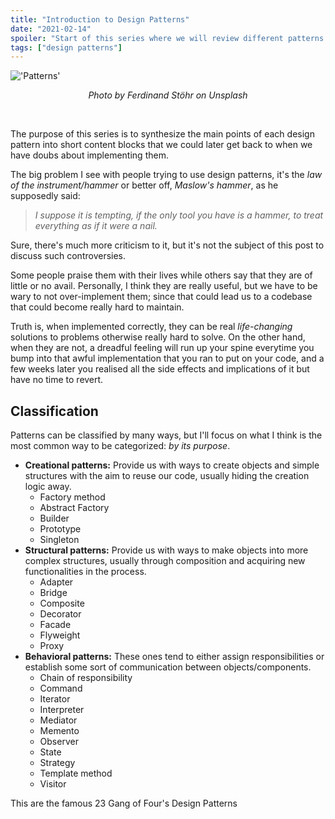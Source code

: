 ```yaml
---
title: "Introduction to Design Patterns"  
date: "2021-02-14"  
spoiler: "Start of this series where we will review different patterns and how to implement them"  
tags: ["design patterns"]
---
```


!['Patterns'](https://images.unsplash.com/photo-1476445704028-a36e0c798192?ixlib=rb-1.2.1&ixid=MXwxMjA3fDB8MHxwaG90by1wYWdlfHx8fGVufDB8fHw%3D&auto=format&fit=crop&w=1350&q=80)
<i><center>_Photo by Ferdinand Stöhr on Unsplash_</center></i>

<br/>

The purpose of this series is to synthesize the main points of each design pattern into short content blocks that we
could later get back to when we have doubs about implementing them.

The big problem I see with people trying to use design patterns, it's the _law of the instrument/hammer_ or better
off, _Maslow's hammer_, as he supposedly said:
> _I suppose it is tempting, if the only tool you have is a hammer, to treat everything as if it were a nail._

Sure, there's much more criticism to it, but it's not the subject of this post to discuss such controversies.

Some people praise them with their lives while others say that they are of little or no avail. Personally, I think they
are really useful, but we have to be wary to not over-implement them; since that could lead us to a codebase that could
become really hard to maintain.

Truth is, when implemented correctly, they can be real _life-changing_ solutions to problems otherwise really hard to
solve. On the other hand, when they are not, a dreadful feeling will run up your spine everytime you bump into that
awful implementation that you ran to put on your code, and a few weeks later you realised all the side effects and
implications of it but have no time to revert.

## Classification

Patterns can be classified by many ways, but I'll focus on what I think is the most common way to be categorized: _by
its purpose_.

- **Creational patterns:** Provide us with ways to create objects and simple structures with the aim to reuse our code,
  usually hiding the creation logic away.
    - Factory method
    - Abstract Factory
    - Builder
    - Prototype
    - Singleton
- **Structural patterns:** Provide us with ways to make objects into more complex structures, usually through
  composition and acquiring new functionalities in the process.
    - Adapter
    - Bridge
    - Composite
    - Decorator
    - Facade
    - Flyweight
    - Proxy
- **Behavioral patterns:** These ones tend to either assign responsibilities or establish some sort of communication
  between objects/components.
    - Chain of responsibility
    - Command
    - Iterator
    - Interpreter
    - Mediator
    - Memento
    - Observer
    - State
    - Strategy
    - Template method
    - Visitor

This are the famous 23 Gang of Four's Design Patterns
